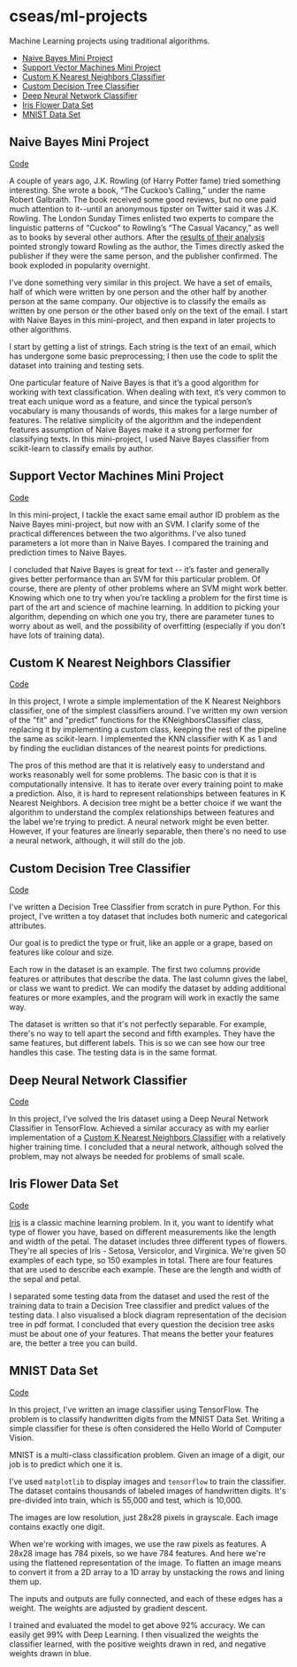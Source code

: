 cseas/ml-projects
==============

Machine Learning projects using traditional algorithms.
- [Naive Bayes Mini Project](#naive-bayes-mini-project)
- [Support Vector Machines Mini Project](#support-vector-machines-mini-project)
- [Custom K Nearest Neighbors Classifier](#custom-k-nearest-neighbors-classifier)
- [Custom Decision Tree Classifier](#custom-decision-tree-classifier)
- [Deep Neural Network Classifier](#deep-neural-network-classifier)
- [Iris Flower Data Set](#iris-flower-data-set)
- [MNIST Data Set](#mnist-data-set)

## Naive Bayes Mini Project

[Code](https://github.com/cseas/ml-projects/tree/master/naive_bayes)

A couple of years ago, J.K. Rowling (of Harry Potter fame) tried something interesting. She wrote a book, “The Cuckoo’s Calling,” under the name Robert Galbraith. The book received some good reviews, but no one paid much attention to it--until an anonymous tipster on Twitter said it was J.K. Rowling. The London Sunday Times enlisted two experts to compare the linguistic patterns of “Cuckoo” to Rowling’s “The Casual Vacancy,” as well as to books by several other authors. After the [results of their analysis](http://languagelog.ldc.upenn.edu/nll/?p=5315) pointed strongly toward Rowling as the author, the Times directly asked the publisher if they were the same person, and the publisher confirmed. The book exploded in popularity overnight.

I've done something very similar in this project. We have a set of emails, half of which were written by one person and the other half by another person at the same company. Our objective is to classify the emails as written by one person or the other based only on the text of the email. I start with Naive Bayes in this mini-project, and then expand in later projects to other algorithms.

I start by getting a list of strings. Each string is the text of an email, which has undergone some basic preprocessing; I then use the code to split the dataset into training and testing sets.

One particular feature of Naive Bayes is that it’s a good algorithm for working with text classification. When dealing with text, it’s very common to treat each unique word as a feature, and since the typical person’s vocabulary is many thousands of words, this makes for a large number of features. The relative simplicity of the algorithm and the independent features assumption of Naive Bayes make it a strong performer for classifying texts. In this mini-project, I used Naive Bayes classifier from scikit-learn to classify emails by author.

## Support Vector Machines Mini Project

[Code](https://github.com/cseas/ml-projects/tree/master/svm)

In this mini-project, I tackle the exact same email author ID problem as the Naive Bayes mini-project, but now with an SVM. I clarify some of the practical differences between the two algorithms. I've also tuned parameters a lot more than in Naive Bayes. I compared the training and prediction times to Naive Bayes.

I concluded that Naive Bayes is great for text -- it’s faster and generally gives better performance than an SVM for this particular problem. Of course, there are plenty of other problems where an SVM might work better. Knowing which one to try when you’re tackling a problem for the first time is part of the art and science of machine learning. In addition to picking your algorithm, depending on which one you try, there are parameter tunes to worry about as well, and the possibility of overfitting (especially if you don’t have lots of training data).

## Custom K Nearest Neighbors Classifier

[Code](https://github.com/cseas/ml-projects/tree/master/custom_knn)

In this project, I wrote a simple implementation of the K Nearest Neighbors classifier, one of the simplest classifiers around. I've written my own version of the "fit" and "predict" functions for the KNeighborsClassifier class, replacing it by implementing a custom class, keeping the rest of the pipeline the same as scikit-learn. I implemented the KNN classifier with K as 1 and by finding the euclidian distances of the nearest points for predictions.

The pros of this method are that it is relatively easy to understand and works reasonably well for some problems. The basic con is that it is computationally intensive. It has to iterate over every training point to make a prediction. Also, it is hard to represent relationships between features in K Nearest Neighbors. A decision tree might be a better choice if we want the algorithm to understand the complex relationships between features and the label we're trying to predict. A neural network might be even better. However, if your features are linearly separable, then there's no need to use a neural network, although, it will still do the job.

## Custom Decision Tree Classifier
[Code](https://github.com/cseas/ml-projects/tree/master/custom_dt)

I've written a Decision Tree Classifier from scratch in pure Python. For this project, I've written a toy dataset that includes both numeric and categorical attributes.

Our goal is to predict the type or fruit, like an apple or a grape, based on features like colour and size.

Each row in the dataset is an example. The first two columns provide features or attributes that describe the data. The last column gives the label, or class we want to predict. We can modify the dataset by adding additional features or more examples, and the program will work in exactly the same way.

The dataset is written so that it's not perfectly separable. For example, there's no way to tell apart the second and fifth examples. They have the same features, but different labels. This is so we can see how our tree handles this case. The testing data is in the same format.

## Deep Neural Network Classifier

[Code](https://github.com/cseas/ml-projects/tree/master/dnn)

In this project, I've solved the Iris dataset using a Deep Neural Network Classifier in TensorFlow. Achieved a similar accuracy as with my earlier implementation of a [Custom K Nearest Neighbors Classifier](https://github.com/cseas/ml-projects/tree/master/custom_knn) with a relatively higher training time. I concluded that a neural network, although solved the problem, may not always be needed for problems of small scale.

## Iris Flower Data Set

[Code](https://github.com/cseas/ml-projects/tree/master/iris)

[Iris](https://en.wikipedia.org/wiki/Iris_flower_data_set) is a classic machine learning problem. In it, you want to identify what type of flower you have, based on different measurements like the length and width of the petal. The dataset includes three different types of flowers. They're all species of Iris - Setosa, Versicolor, and Virginica. We're given 50 examples of each type, so 150 examples in total. There are four features that are used to describe each example. These are the length and width of the sepal and petal.

I separated some testing data from the dataset and used the rest of the training data to train a Decision Tree classifier and predict values of the testing data. I also visualised a block diagram representation of the decision tree in pdf format. I concluded that every question the decision tree asks must be about one of your features. That means the better your features are, the better a tree you can build.

## MNIST Data Set

[Code](https://github.com/cseas/ml-projects/tree/master/mnist)

In this project, I've written an image classifier using TensorFlow. The problem is to classify handwritten digits from the MNIST Data Set. Writing a simple classifier for these is often considered the Hello World of Computer Vision.

MNIST is a multi-class classification problem. Given an image of a digit, our job is to predict which one it is.

I've used `matplotlib` to display images and `tensorflow` to train the classifier. The dataset contains thousands of labeled images of handwritten digits. It's pre-divided into train, which is 55,000 and test, which is 10,000.

The images are low resolution, just 28x28 pixels in grayscale. Each image contains exactly one digit.

When we're working with images, we use the raw pixels as features. A 28x28 image has 784 pixels, so we have 784 features. And here we're using the flattened representation of the image. To flatten an image means to convert it from a 2D array to a 1D array by unstacking the rows and lining them up.

The inputs and outputs are fully connected, and each of these edges has a weight. The weights are adjusted by gradient descent.

I trained and evaluated the model to get above 92% accuracy. We can easily get 99% with Deep Learning. I then visualized the weights the classifier learned, with the positive weights drawn in red, and negative weights drawn in blue.